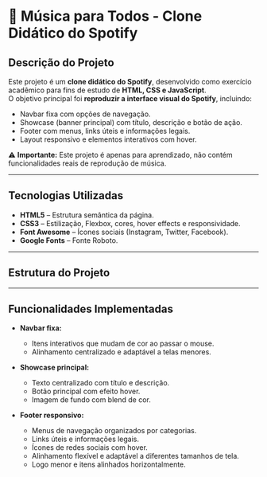 # 🎵 Música para Todos - Clone Didático do Spotify

## Descrição do Projeto
Este projeto é um **clone didático do Spotify**, desenvolvido como exercício acadêmico para fins de estudo de **HTML, CSS e JavaScript**.  
O objetivo principal foi **reproduzir a interface visual do Spotify**, incluindo:  

- Navbar fixa com opções de navegação.  
- Showcase (banner principal) com título, descrição e botão de ação.  
- Footer com menus, links úteis e informações legais.  
- Layout responsivo e elementos interativos com hover.  

⚠️ **Importante:** Este projeto é apenas para aprendizado, não contém funcionalidades reais de reprodução de música.

---

## Tecnologias Utilizadas

- **HTML5** – Estrutura semântica da página.  
- **CSS3** – Estilização, Flexbox, cores, hover effects e responsividade.  
- **Font Awesome** – Ícones sociais (Instagram, Twitter, Facebook).  
- **Google Fonts** – Fonte Roboto.  

---

## Estrutura do Projeto


---

## Funcionalidades Implementadas

- **Navbar fixa:**  
  - Itens interativos que mudam de cor ao passar o mouse.  
  - Alinhamento centralizado e adaptável a telas menores.

- **Showcase principal:**  
  - Texto centralizado com título e descrição.  
  - Botão principal com efeito hover.  
  - Imagem de fundo com blend de cor.

- **Footer responsivo:**  
  - Menus de navegação organizados por categorias.  
  - Links úteis e informações legais.  
  - Ícones de redes sociais com hover.  
  - Alinhamento flexível e adaptável a diferentes tamanhos de tela.  
  - Logo menor e itens alinhados horizontalmente.  



